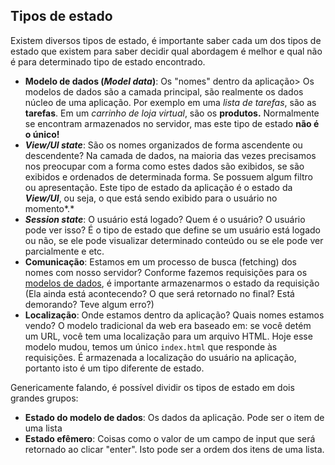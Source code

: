 ## Tipos de estado

Existem diversos tipos de estado, é importante saber cada um dos tipos de estado que existem para saber decidir qual abordagem é melhor e qual não é para determinado tipo de estado encontrado.

- **Modelo de dados (_Model data_)**: Os "nomes" dentro da aplicação>
  Os modelos de dados são a camada principal, são realmente os dados núcleo de uma aplicação. Por exemplo em uma _lista de tarefas_, são as **tarefas**. Em um _carrinho de loja virtual_, são os **produtos.** Normalmente se encontram armazenados no servidor, mas este tipo de estado **não é o único!**
- **_View/UI state_**: São os nomes organizados de forma ascendente ou descendente?
  Na camada de dados, na maioria das vezes precisamos nos preocupar com a forma como estes dados são exibidos, se são exibidos e ordenados de determinada forma. Se possuem algum filtro ou apresentação.
  Este tipo de estado da aplicação é o estado da **_View/UI_**, ou seja, o que está sendo exibido para o usuário no momento*.*
- **_Session state_**: O usuário está logado? Quem é o usuário? O usuário pode ver isso?
  É o tipo de estado que define se um usuário está logado ou não, se ele pode visualizar determinado conteúdo ou se ele pode ver parcialmente e etc.
- **Comunicação**: Estamos em um processo de busca (fetching) dos nomes com nosso servidor?
  Conforme fazemos requisições para os [modelos de dados](https://www.notion.so/State-Management-in-Pure-React-Notes-1d18a4e2a99b4f4dbd16f13b543e824b), é importante armazenarmos o estado da requisição (Ela ainda está acontecendo? O que será retornado no final? Está demorando? Teve algum erro?)
- **Localização**: Onde estamos dentro da aplicação? Quais nomes estamos vendo?
  O modelo tradicional da web era baseado em: se você detém um URL, você tem uma localização para um arquivo HTML. Hoje esse modelo mudou, temos um único `index.html` que responde às requisições.
  É armazenada a localização do usuário na aplicação, portanto isto é um tipo diferente de estado.

Genericamente falando, é possível dividir os tipos de estado em dois grandes grupos:

- **Estado do modelo de dados**: Os dados da aplicação. Pode ser o item de uma lista
- **Estado efêmero**: Coisas como o valor de um campo de input que será retornado ao clicar "enter". Isto pode ser a ordem dos itens de uma lista.
